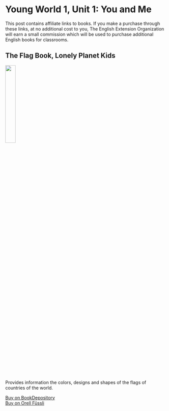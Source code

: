 # Young World 1, Unit 1: You and Me

This post contains affiliate links to books. If you make a purchase through these links, at no additional cost to you, The English Extension Organization will earn a small commission which will be used to purchase additional English books for classrooms.

## The Flag Book, Lonely Planet Kids

<img src="https://i.imgur.com/9byDLFn.png" width="25%" />

Provides information the colors, designs and shapes of the flags of countries of the world.

<a href="https://www.bookdepository.com/Flag-Book-Lonely-Planet-Kids/9781788683098?ref=grid-view&qid=1656069226646&sr=1-1"> Buy on BookDepository</a>  
<a href="https://www.orellfuessli.ch/shop/home/artikeldetails/A1054007305">Buy on Orell Füssli</a>



<!--stackedit_data:
eyJoaXN0b3J5IjpbLTkxNzM1MDc3NywtMTY4NjM5MDIwNV19
-->